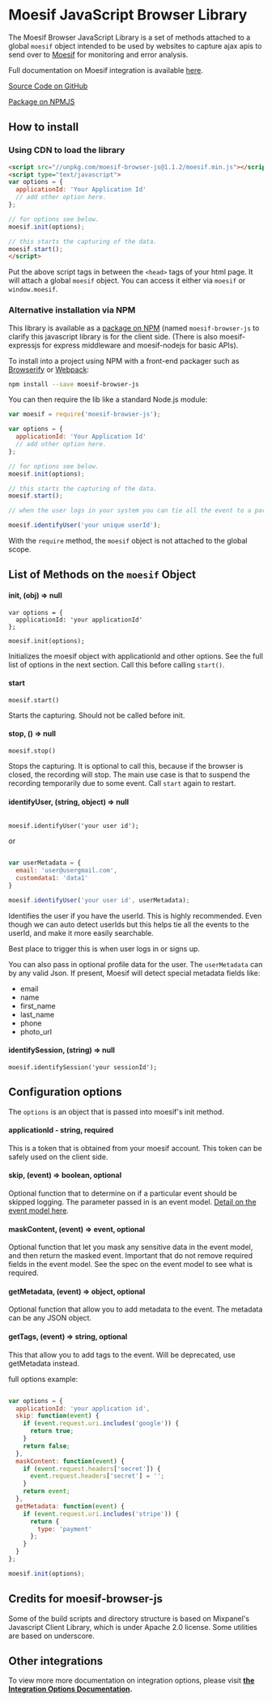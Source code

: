 # Moesif JavaScript Browser Library

The Moesif Browser JavaScript Library is a set of methods attached to a global `moesif` object
intended to be used by websites to capture ajax apis to send over to [Moesif](https://www.moesif.com) 
for monitoring and error analysis.

Full documentation on Moesif integration is available [here](https://www.moesif.com/docs).

[Source Code on GitHub](https://github.com/moesif/moesif-browser-js)

[Package on NPMJS](https://www.npmjs.com/package/moesif-browser-js)

## How to install


### Using CDN to load the library


```html
<script src="//unpkg.com/moesif-browser-js@1.1.2/moesif.min.js"></script>
<script type="text/javascript">
var options = {
  applicationId: 'Your Application Id'
  // add other option here. 
};

// for options see below. 
moesif.init(options);

// this starts the capturing of the data. 
moesif.start(); 
</script>
```

Put the above script tags in between the `<head>` tags of your html page. 
It will attach a global `moesif` object. You can access it either via `moesif` or `window.moesif`.

### Alternative installation via NPM

This library is available as a [package on NPM](https://www.npmjs.com/package/moesif-browser-js) 
(named `moesif-browser-js` to clarify this javascript library is for the client side. (There is also
 moesif-expressjs for express middleware and moesif-nodejs for basic APIs). 

To install into a project using NPM with a front-end packager such as 
[Browserify](http://browserify.org/) or [Webpack](https://webpack.github.io/):

```sh
npm install --save moesif-browser-js
```

You can then require the lib like a standard Node.js module:

```javascript
var moesif = require('moesif-browser-js');

var options = {
  applicationId: 'Your Application Id'
  // add other option here. 
};

// for options see below. 
moesif.init(options);

// this starts the capturing of the data. 
moesif.start(); 

// when the user logs in your system you can tie all the event to a particular user. 

moesif.identifyUser('your unique userId');

```

With the `require` method, the `moesif` object is not attached to the global scope. 

## List of Methods on the `moesif` Object

#### init, (obj) => null

```
var options = {
  applicationId: 'your applicationId'
};

moesif.init(options);

```

Initializes the moesif object with applicationId and other options. See the full list of options 
in the next section. Call this before calling `start()`.

#### start

```
moesif.start()
```

Starts the capturing. Should not be called before init.

#### stop, () => null

```
moesif.stop()
```

Stops the capturing. It is optional to call this, because if the browser is closed, the recording will stop. 
The main use case is that to suspend the recording temporarily due to some event. Call `start` again to restart. 


#### identifyUser, (string, object) => null

```

moesif.identifyUser('your user id');
```
or

```javascript

var userMetadata = {
  email: 'user@usergmail.com',
  customdata1: 'data1'
}

moesif.identifyUser('your user id', userMetadata);
```

Identifies the user if you have the userId. This is highly recommended. Even though we can auto
detect userIds but this helps tie all the events to the userId, and make it more easily searchable. 

Best place to trigger this is when user logs in or signs up. 

You can also pass in optional profile data for the user. The `userMetadata` can by any valid Json. 
If present, Moesif will detect special metadata fields like:

- email
- name
- first_name
- last_name
- phone
- photo_url

#### identifySession, (string) => null

```
moesif.identifySession('your sessionId');
```


## Configuration options

The `options` is an object that is passed into moesif's init method. 

#### applicationId - string, required

This is a token that is obtained from your moesif account. This token can be safely used on the 
client side.


#### skip, (event) => boolean, optional

Optional function that to determine on if a particular event should be skipped logging. 
The parameter passed in is an event model. [Detail on the event model here](https://www.moesif.com/docs/api#create-an-event).

#### maskContent, (event) => event, optional

Optional function that let you mask any sensitive data in the event model, and then return
the masked event. Important that do not remove required fields in the event model. See the spec 
on the event model to see what is required. 

#### getMetadata, (event) => object, optional

Optional function that allow you to add metadata to the event. The metadata can be any JSON object. 

#### getTags, (event) => string, optional

This that allow you to add tags to the event. Will be deprecated, use getMetadata instead. 

full options example: 

```javascript

var options = {
  applicationId: 'your application id',
  skip: function(event) {
    if (event.request.uri.includes('google')) {
      return true;
    }
    return false;
  },
  maskContent: function(event) {
    if (event.request.headers['secret']) {
      event.request.headers['secret'] = '';
    }
    return event;
  },
  getMetadata: function(event) {
    if (event.request.uri.includes('stripe')) {
      return {
        type: 'payment'
      };
    }
  }
};

moesif.init(options);

```

## Credits for moesif-browser-js 

Some of the build scripts and directory structure is based on Mixpanel's Javascript Client Library, 
which is under Apache 2.0 license.
Some utilities are based on underscore. 

## Other integrations

To view more more documentation on integration options, please visit __[the Integration Options Documentation](https://www.moesif.com/docs/getting-started/integration-options/).__
